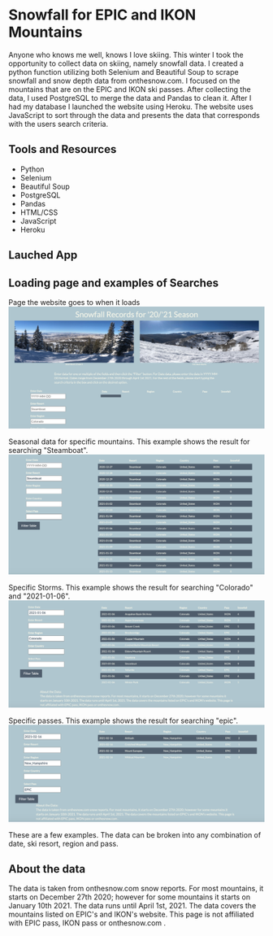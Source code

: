 # Snowfall for EPIC and IKON Mountains
Anyone who knows me well, knows I love skiing. This winter I took the opportunity to collect data on skiing, namely snowfall data. I created a python function utilizing both Selenium and Beautiful Soup to scrape snowfall and snow depth data from onthesnow.com. I focused on the mountains that are on the EPIC and IKON ski passes. After collecting the data, I used PostgreSQL to merge the data and Pandas to clean it. After I had my database I launched the website using Heroku. The website uses JavaScript to sort through the data and presents the data that corresponds with the users search criteria.

## Tools and Resources
* Python
* Selenium
* Beautiful Soup
* PostgreSQL
* Pandas
* HTML/CSS
* JavaScript
* Heroku

## Lauched App

## Loading page and examples of Searches
Page the website goes to when it loads
![ScreenShot](/Screenshots/main_page.png)

Seasonal data for specific mountains. This example shows the result for searching "Steamboat".
![ScreenShot](/Screenshots/Steamboat.png)


Specific Storms. This example shows the result for searching "Colorado" and "2021-01-06".
![ScreenShot](/Screenshots/storm.png)


Specific passes. This example shows the result for searching "epic".
![ScreenShot](/Screenshots/epic.png)

These are a few examples. The data can be broken into any combination of date, ski resort, region and pass.

## About the data
The data is taken from onthesnow.com snow reports. For most mountains, it starts on December 27th 2020; however for some mountains it starts on January 10th 2021. The data runs until April 1st, 2021. The data covers the mountains listed on EPIC's and IKON's website. This page is not affiliated with EPIC pass, IKON pass or onthesnow.com .
